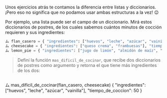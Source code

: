 Unos ejercicios atrás te contamos la diferencia entre listas y diccionarios. ¡Pero eso no significa que no podamos usar ambas estructuras a la vez! :wink:

Por ejemplo, una lista puede ser el campo de un diccionario. Mirá estos diccionarios de postres, de los cuales sabemos cuántos minutos de cocción requieren y sus ingredientes:

```python
ム flan_casero = { "ingredientes": ["huevos", "leche", "azúcar", "vainilla"], "tiempo_de_coccion": 50 }
ム cheesecake = { "ingredientes": ["queso crema", "frambuesas"], "tiempo_de_coccion": 80 }
ム lemon_pie = { "ingredientes": ["jugo de limón", "almidón de maíz", "leche", "huevos"], "tiempo_de_coccion": 65 }
```

> Definí la función `mas_dificil_de_cocinar`, que recibe dos diccionarios de postres como argumento y retorna el que tiene más ingredientes de los dos:

> ```python
ム mas_dificil_de_cocinar(flan_casero, cheesecake)
{ "ingredientes": ["huevos", "leche", "azúcar", "vainilla"], "tiempo_de_coccion": 50 }
```
